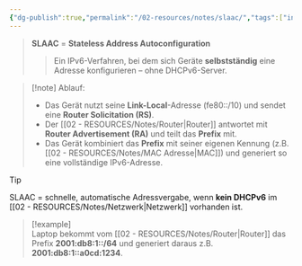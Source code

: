```yaml
---
{"dg-publish":true,"permalink":"/02-resources/notes/slaac/","tags":["informatik/netzwerk/protokoll","informatik/netzwerk/ip/ipv6"],"noteIcon":"","updated":"2025-09-10T16:35:34.000+02:00"}
---
```


> **SLAAC** = **Stateless Address Autoconfiguration**
> 
> > Ein IPv6-Verfahren, bei dem sich Geräte **selbstständig** eine Adresse konfigurieren – ohne DHCPv6-Server.


> [!note] Ablauf:
> 
> - Das Gerät nutzt seine **Link-Local**-Adresse (fe80::/10) und sendet eine **Router Solicitation (RS)**.
> - Der [[02 - RESOURCES/Notes/Router\|Router]] antwortet mit **Router Advertisement (RA)** und teilt das **Prefix** mit.
> - Das Gerät kombiniert das **Prefix** mit seiner eigenen Kennung (z.B. [[02 - RESOURCES/Notes/MAC Adresse\|MAC]]) und generiert so eine vollständige IPv6-Adresse.

> [!tip]  
> SLAAC = schnelle, automatische Adressvergabe, wenn **kein DHCPv6** im [[02 - RESOURCES/Notes/Netzwerk\|Netzwerk]] vorhanden ist.

> [!example]  
> Laptop bekommt vom [[02 - RESOURCES/Notes/Router\|Router]] das Prefix **2001:db8:1::/64** und generiert daraus z.B. **2001:db8:1::a0cd:1234**.